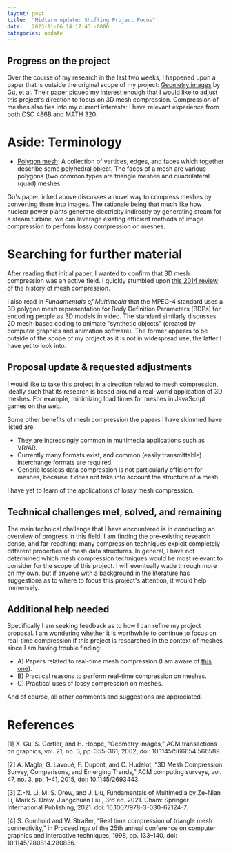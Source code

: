```yaml
---                                                                             
layout: post                                                                    
title:  "Midterm update: Shifting Project Focus"
date:   2023-11-06 14:17:43 -0800                                               
categories: update                                                              
---                                                                             
```


## Progress on the project

Over the course of my research in the last two weeks, I happened upon a paper that is outside the original scope of my project: [Geometry images](https://hhoppe.com/proj/gim/) by Gu, et al. Their paper piqued my interest enough that I would like to adjust this project's direction to focus on 3D mesh compression. Compression of meshes also ties into my current interests: I have relevant experience from both CSC 486B and MATH 320.

# Aside: Terminology

- [Polygon mesh](https://en.wikipedia.org/wiki/Polygon_mesh#): A collection of vertices, edges, and faces which together describe some polyhedral object. The faces of a mesh are various polygons (two common types are triangle meshes and quadrilateral (quad) meshes.

Gu's paper linked above discusses a novel way to compress meshes by converting them into images. The rationale being that much like how nuclear power plants generate electricity indirectly by generating steam for a steam turbine, we can leverage existing efficient methods of image compression to perform lossy compression on meshes.

# Searching for further material

After reading that initial paper, I wanted to confirm that 3D mesh compression was an active field. I quickly stumbled upon [this 2014 review](https://search.library.uvic.ca/permalink/01VIC_INST/1ohem39/cdi_hal_primary_oai_HAL_hal_01174418v1) of the history of mesh compression.

I also read in *Fundamentals of Multimedia* that the MPEG-4 standard uses a 3D polygon mesh representation for Body Definition Parameters (BDPs) for encoding people as 3D models in video. The standard similarly discusses 2D mesh-based coding to animate "synthetic objects" (created by computer graphics and animation software). The former appears to be outside of the scope of my project as it is not in widespread use, the latter I have yet to look into.

## Proposal update & requested adjustments

I would like to take this project in a direction related to mesh compression, ideally such that its research is based around a real-world application of 3D meshes. For example, minimizing load times for meshes in JavaScript games on the web.

Some other benefits of mesh compression the papers I have skimmed have listed are:
- They are increasingly common in multimedia applications such as VR/AR.
- Currently many formats exist, and common (easily transmittable) interchange formats are required.
- Generic lossless data compression is not particularly efficient for meshes, because it does not take into account the structure of a mesh.

I have yet to learn of the applications of lossy mesh compression.

## Technical challenges met, solved, and remaining

The main technical challenge that I have encountered is in conducting an overview of progress in this field. I am finding the pre-existing research dense, and far-reaching: many compression techniques exploit completely different properties of mesh data structures. In general, I have not determined which mesh compression techniques would be most relevant to consider for the scope of this project. I will eventually wade through more on my own, but if anyone with a background in the literature has suggestions as to where to focus this project's attention, it would help immensely.

## Additional help needed

Specifically I am seeking feedback as to how I can refine my project proposal. I am wondering whether it is worthwhile to continue to focus on real-time compression if this project is researched in the context of meshes, since I am having trouble finding:
- A) Papers related to real-time mesh compression (I am aware of [this one](https://search.library.uvic.ca/permalink/01VIC_INST/1ohem39/cdi_acm_primary_280836)).
- B) Practical reasons to perform real-time compression on meshes.
- C) Practical uses of lossy compression on meshes.

And of course, all other comments and suggestions are appreciated.

# References

[1] X. Gu, S. Gortler, and H. Hoppe, “Geometry images,” ACM transactions on graphics, vol. 21, no. 3, pp. 355–361, 2002, doi: 10.1145/566654.566589.

[2] A. Maglo, G. Lavoué, F. Dupont, and C. Hudelot, “3D Mesh Compression: Survey, Comparisons, and Emerging Trends,” ACM computing surveys, vol. 47, no. 3, pp. 1–41, 2015, doi: 10.1145/2693443.

[3] Z.-N. Li, M. S. Drew, and J. Liu, Fundamentals of Multimedia by Ze-Nian Li, Mark S. Drew, Jiangchuan Liu., 3rd ed. 2021. Cham: Springer International Publishing, 2021. doi: 10.1007/978-3-030-62124-7.
  
[4] S. Gumhold and W. Straßer, “Real time compression of triangle mesh connectivity,” in Proceedings of the 25th annual conference on computer graphics and interactive techniques, 1998, pp. 133–140. doi: 10.1145/280814.280836.
